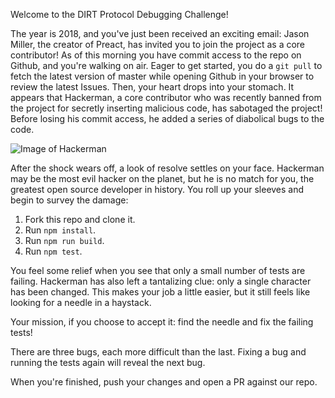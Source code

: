 Welcome to the DIRT Protocol Debugging Challenge!

The year is 2018, and you've just been received an exciting email: Jason Miller,
the creator of Preact, has invited you to join the project as a core contributor!
As of this morning you have commit access to the repo on Github, and you're
walking on air. Eager to get started, you do a `git pull` to fetch the latest
version of master while opening Github in your browser to review the latest
Issues. Then, your heart drops into your stomach. It appears that Hackerman, a
core contributor who was recently banned from the project for secretly
inserting malicious code, has sabotaged the project! Before losing his
commit access, he added a series of diabolical bugs to the code.

![Image of Hackerman](https://media.giphy.com/media/RyXVu4ZW454IM/giphy.gif)

After the shock wears off, a look of resolve settles on your face. Hackerman may
be the most evil hacker on the planet, but he is no match for you, the greatest
open source developer in history. You roll up your sleeves and begin to
survey the damage:

1. Fork this repo and clone it.
2. Run `npm install`.
3. Run `npm run build`.
4. Run `npm test`.

You feel some relief when you see that only a small number of tests are failing.
Hackerman has also left a tantalizing clue: only a single character has been
changed. This makes your job a little easier, but it still feels like looking
for a needle in a haystack.

Your mission, if you choose to accept it: find the needle and fix the failing
tests!

There are three bugs, each more difficult than the last. Fixing a bug and
running the tests again will reveal the next bug.

When you're finished, push your changes and open a PR against our repo.
